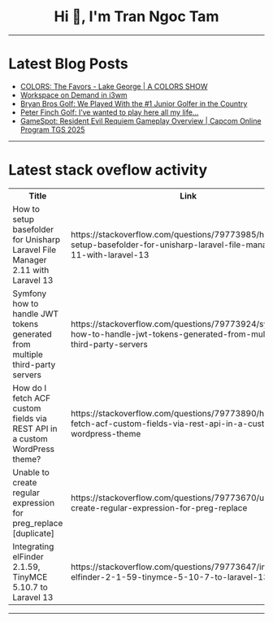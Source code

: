<h1 align="center">Hi 👋, I'm Tran Ngoc Tam</h1>

---

# Latest Blog Posts 
<!-- BLOG-POST-LIST:START -->
- [COLORS: The Favors - Lake George | A COLORS SHOW](https://dev.to/music_youtube/colors-the-favors-lake-george-a-colors-show-1glb)
- [Workspace on Demand in i3wm](https://dev.to/waterkip/workspace-on-demand-in-i3wm-3nki)
- [Bryan Bros Golf: We Played With the #1 Junior Golfer in the Country](https://dev.to/youtube_golf/bryan-bros-golf-we-played-with-the-1-junior-golfer-in-the-country-2k6k)
- [Peter Finch Golf: I’ve wanted to play here all my life...](https://dev.to/youtube_golf/peter-finch-golf-ive-wanted-to-play-here-all-my-life-2fbl)
- [GameSpot: Resident Evil Requiem Gameplay Overview | Capcom Online Program TGS 2025](https://dev.to/gg_news/gamespot-resident-evil-requiem-gameplay-overview-capcom-online-program-tgs-2025-33ii)
<!-- BLOG-POST-LIST:END -->

---

# Latest stack oveflow activity
<table>
  <tr><th>Title</th><th>Link</th></tr>
  <!-- STACKOVERFLOW:START --><tr><td>How to setup basefolder for Unisharp Laravel File Manager 2.11 with Laravel 13</td><td>https://stackoverflow.com/questions/79773985/how-to-setup-basefolder-for-unisharp-laravel-file-manager-2-11-with-laravel-13</td></tr><tr><td>Symfony how to handle JWT tokens generated from multiple third-party servers</td><td>https://stackoverflow.com/questions/79773924/symfony-how-to-handle-jwt-tokens-generated-from-multiple-third-party-servers</td></tr><tr><td>How do I fetch ACF custom fields via REST API in a custom WordPress theme?</td><td>https://stackoverflow.com/questions/79773890/how-do-i-fetch-acf-custom-fields-via-rest-api-in-a-custom-wordpress-theme</td></tr><tr><td>Unable to create regular expression for preg_replace [duplicate]</td><td>https://stackoverflow.com/questions/79773670/unable-to-create-regular-expression-for-preg-replace</td></tr><tr><td>Integrating elFinder 2.1.59, TinyMCE 5.10.7 to Laravel 13</td><td>https://stackoverflow.com/questions/79773647/integrating-elfinder-2-1-59-tinymce-5-10-7-to-laravel-13</td></tr><!-- STACKOVERFLOW:END -->
</table>

---


